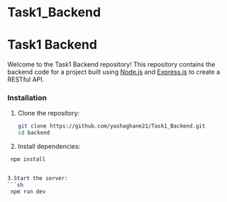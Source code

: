 # Task1_Backend
# Task1 Backend

Welcome to the Task1 Backend repository! This repository contains the backend code for a project built using [Node.js](https://nodejs.org/) and [Express.js](https://expressjs.com/) to create a RESTful API.


### Installation

1. Clone the repository:

   ```sh
   git clone https://github.com/yashaghane21/Task1_Backend.git
   cd backend


2. Install dependencies:
 ```sh
  npm install


3.Start the server:
 ```sh
  npm run dev
